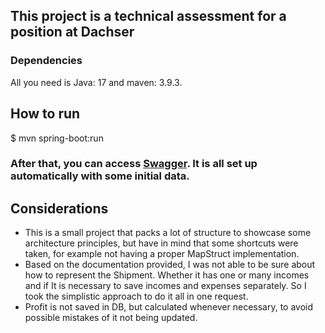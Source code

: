 ## This project is a technical assessment for a position at Dachser

### Dependencies

All you need is Java: 17 and maven: 3.9.3.

## How to run

$ mvn spring-boot:run

### After that, you can access [Swagger](http://localhost:8080/swagger-ui/index.html#/). It is all set up automatically with some initial data.

## Considerations

- This is a small project that packs a lot of structure to showcase some architecture principles, but have in mind that some shortcuts were taken, for example not having a proper MapStruct implementation.
- Based on the documentation provided, I was not able to be sure about how to represent the Shipment. Whether it has one or many incomes and if It is necessary to save incomes and expenses separately. So I took the simplistic approach to do it all in one request.
- Profit is not saved in DB, but calculated whenever necessary, to avoid possible mistakes of it not being updated.